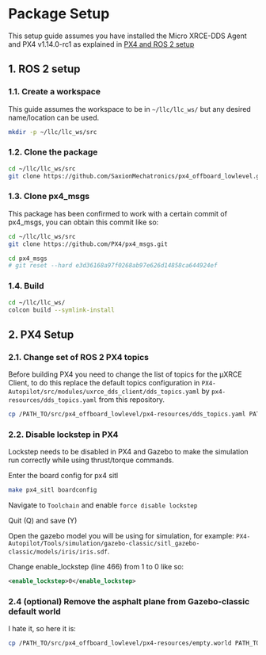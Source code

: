 # Package Setup
This setup guide assumes you have installed the Micro XRCE-DDS Agent and PX4 v1.14.0-rc1
as explained in [PX4 and ROS 2 setup](ros_px4_setup.md)
## 1. ROS 2 setup

### 1.1. Create a workspace
This guide assumes the workspace to be in ``~/llc/llc_ws/`` but any desired name/location can be used.
```bash
mkdir -p ~/llc/llc_ws/src
```

### 1.2. Clone the package
```bash
cd ~/llc/llc_ws/src
git clone https://github.com/SaxionMechatronics/px4_offboard_lowlevel.git
```

### 1.3. Clone px4_msgs
This package has been confirmed to work with a certain commit of px4_msgs, you can obtain this commit like so:
```bash
cd ~/llc/llc_ws/src
git clone https://github.com/PX4/px4_msgs.git

cd px4_msgs
# git reset --hard e3d36168a97f0268ab97e626d14858ca644924ef
```

### 1.4. Build
```bash
cd ~/llc/llc_ws/
colcon build --symlink-install
```

## 2. PX4 Setup

### 2.1. Change set of ROS 2 PX4 topics
Before building PX4 you need to change the list of topics for the μXRCE Client, to do this replace the default topics configuration in ```PX4-Autopilot/src/modules/uxrce_dds_client/dds_topics.yaml``` by ```px4-resources/dds_topics.yaml``` from this repository.

```bash
cp /PATH_TO/src/px4_offboard_lowlevel/px4-resources/dds_topics.yaml PATH_TO/PX4-Autopilot/src/modules/uxrce_dds_client/
```

### 2.2. Disable lockstep in PX4
Lockstep needs to be disabled in PX4 and Gazebo to make the simulation run correctly while using thrust/torque commands.

Enter the board config for px4 sitl
```bash
make px4_sitl boardconfig
```
Navigate to ``Toolchain`` and enable ``force disable lockstep``

Quit (Q) and save (Y)

Open the gazebo model you will be using for simulation, for example: ``PX4-Autopilot/Tools/simulation/gazebo-classic/sitl_gazebo-classic/models/iris/iris.sdf``.

Change enable_lockstep (line 466) from 1 to 0 like so:
```XML
<enable_lockstep>0</enable_lockstep>
```

### 2.4 (optional) Remove the asphalt plane from Gazebo-classic default world

I hate it, so here it is:
```bash
cp /PATH_TO/src/px4_offboard_lowlevel/px4-resources/empty.world PATH_TO/PX4-Autopilot/Tools/simulation/gazebo-classic/sitl_gazebo-classic/worlds/
```
